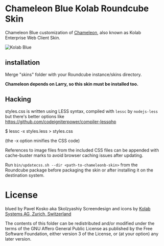 Chameleon Blue Kolab Roundcube Skin
===============================

Chameleon Blue customization of [Chameleon](https://git.kolab.org/diffusion/RSC/), 
also known as Kolab Enterprise Web Client Skin.


![Kolab Blue](screenshots/preview.png "Preview of Chameleon Blue")

## installation

Merge "skins" folder with your Roundcube instance/skins directory.

**Chameleon depends on Larry, so this skin must be installed too.**

## Hacking

styles.css is written using LESS syntax, compiled with `lessc` by `nodejs-less`
but there's better options like https://github.com/codeigniterpower/compiler-lessphp

 $ lessc -x styles.less > styles.css

(the -x option minifies the CSS code)

References to image files from the included CSS files can be appended
with cache-buster marks to avoid browser caching issues after updating.

Run `bin/updatecss.sh --dir <path-to-chameleonb-skin>` from the Roundcube
package before packaging the skin or after installing it on the
destination system.

# License
blued by Pavel Kosko aka Skolzyashiy
Screendesign and icons by [Kolab Systems AG, Zurich, Switzerland](http://kolabsys.com)

The contents of this folder can be redistributed and/or modified
under the terms of the GNU Affero General Public License as published
by the Free Software Foundation, either version 3 of the License,
or (at your option) any later version.


